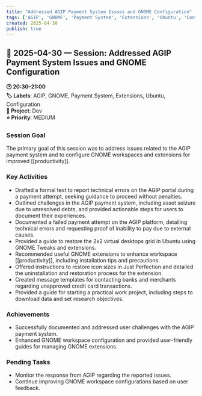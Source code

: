 ```yaml
---
title: "Addressed AGIP Payment System Issues and GNOME Configuration"
tags: ['AGIP', 'GNOME', 'Payment System', 'Extensions', 'Ubuntu', 'Configuration']
created: 2025-04-30
publish: true
---
```


## 📅 2025-04-30 — Session: Addressed AGIP Payment System Issues and GNOME Configuration

**🕒 20:30–21:00**  
**🏷️ Labels**: AGIP, GNOME, Payment System, Extensions, Ubuntu, Configuration  
**📂 Project**: Dev  
**⭐ Priority**: MEDIUM  


### Session Goal
The primary goal of this session was to address issues related to the AGIP payment system and to configure GNOME workspaces and extensions for improved [[productivity]].

### Key Activities
- Drafted a formal text to report technical errors on the AGIP portal during a payment attempt, seeking guidance to proceed without penalties.
- Outlined challenges in the AGIP payment system, including asset seizure due to unresolved debts, and provided actionable steps for users to document their experiences.
- Documented a failed payment attempt on the AGIP platform, detailing technical errors and requesting proof of inability to pay due to external causes.
- Provided a guide to restore the 2x2 virtual desktops grid in Ubuntu using GNOME Tweaks and extensions.
- Recommended useful GNOME extensions to enhance workspace [[productivity]], including installation tips and precautions.
- Offered instructions to restore icon sizes in Just Perfection and detailed the uninstallation and restoration process for the extension.
- Created message templates for contacting banks and merchants regarding unapproved credit card transactions.
- Provided a guide for starting a practical work project, including steps to download data and set research objectives.

### Achievements
- Successfully documented and addressed user challenges with the AGIP payment system.
- Enhanced GNOME workspace configuration and provided user-friendly guides for managing GNOME extensions.

### Pending Tasks
- Monitor the response from AGIP regarding the reported issues.
- Continue improving GNOME workspace configurations based on user feedback.
